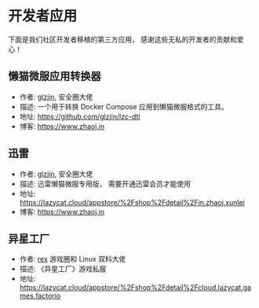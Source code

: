 # 开发者应用
下面是我们社区开发者移植的第三方应用， 感谢这些无私的开发者的贡献和爱心！

## 懒猫微服应用转换器
- 作者: [glzjin](https://x.com/glzjin), 安全圈大佬
- 描述: 一个用于转换 Docker Compose 应用到懒猫微服格式的工具。
- 地址: https://github.com/glzjin/lzc-dtl
- 博客: https://www.zhaoj.in

## 迅雷
- 作者: [glzjin](https://x.com/glzjin), 安全圈大佬
- 描述: 迅雷懒猫微服专用版， 需要开通迅雷会员才能使用
- 地址: https://lazycat.cloud/appstore/%2Fshop%2Fdetail%2Fin.zhaoj.xunlei
- 博客: https://www.zhaoj.in

## 异星工厂
- 作者: [rex](https://x.com/RetroCN_Shop) 游戏圈和 Linux 双料大佬
- 描述: 《异星工厂》游戏私服
- 地址: https://lazycat.cloud/appstore/%2Fshop%2Fdetail%2Fcloud.lazycat.games.factorio
